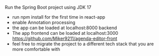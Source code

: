 Run the Spring Boot project using JDK 17
- run npm install for the first time in react-app
- enable Annotation processing
- the app can be loaded at localhost:8000 backend
- The app frontend can be loaded at localhost:3000 https://github.com/Miker9211/agenda-editor-front
- feel free to migrate the project to a different tech stack that you are more comfortable with
